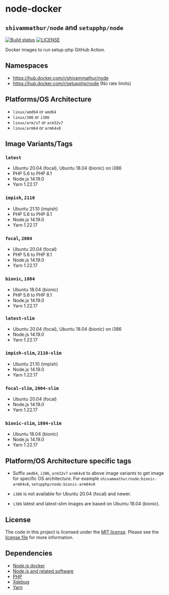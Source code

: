 # node-docker 
## `shivammathur/node` and `setupphp/node`

<a href="https://github.com/shivammathur/node-docker" title="Docker images to run setup-php GitHub Action"><img alt="Build status" src="https://github.com/shivammathur/node-docker/workflows/Build/badge.svg"></a>
<a href="https://github.com/shivammathur/node-docker/blob/main/LICENSE" title="license"><img alt="LICENSE" src="https://img.shields.io/badge/license-MIT-428f7e.svg"></a>

Docker images to run setup-php GitHub Action.

## Namespaces

- https://hub.docker.com/r/shivammathur/node
- https://hub.docker.com/r/setupphp/node (No rate limits)

## Platforms/OS Architecture

- `linux/amd64` or `amd64`
- `linux/386` or `i386`
- `linux/arm/v7` or `arm32v7`
- `linux/arm64` or `arm64v8`

## Image Variants/Tags

### `latest`

- Ubuntu 20.04 (focal), Ubuntu 18.04 (bionic) on i386
- PHP 5.6 to PHP 8.1
- Node.js 14.19.0
- Yarn 1.22.17

### `impish`, `2110`

- Ubuntu 21.10 (impish)
- PHP 5.6 to PHP 8.1
- Node.js 14.19.0
- Yarn 1.22.17

### `focal`, `2004`

- Ubuntu 20.04 (focal)
- PHP 5.6 to PHP 8.1
- Node.js 14.19.0
- Yarn 1.22.17

### `bionic`, `1804`

- Ubuntu 18.04 (bionic)
- PHP 5.6 to PHP 8.1
- Node.js 14.19.0
- Yarn 1.22.17

### `latest-slim`

- Ubuntu 20.04 (focal), Ubuntu 18.04 (bionic) on i386
- Node.js 14.19.0
- Yarn 1.22.17

### `impish-slim`, `2110-slim`

- Ubuntu 21.10 (impish)
- Node.js 14.19.0
- Yarn 1.22.17

### `focal-slim`, `2004-slim`

- Ubuntu 20.04 (focal)
- Node.js 14.19.0
- Yarn 1.22.17

### `bionic-slim`, `1804-slim`

- Ubuntu 18.04 (bionic)
- Node.js 14.19.0
- Yarn 1.22.17

## Platform/OS Architecture specific tags

- Suffix `amd64`, `i386`, `arm32v7` `arm64v8` to above image variants to get image for specific OS architecture.
For example `shivammathur/node:bionic-arm64v8`, `setupphp/node:bionic-arm64v8`

- `i386` is not available for Ubuntu 20.04 (focal) and newer.
- `i386` latest and latest-slim images are based on Ubuntu 18.04 (bionic).

## License

The code in this project is licensed under the [MIT license](http://choosealicense.com/licenses/mit/).
Please see the [license file](LICENSE) for more information.

## Dependencies
- [Node.js docker](https://github.com/nodejs/docker-node/blob/master/LICENSE)
- [Node.js and related software](https://github.com/nodejs/node/blob/master/LICENSE)
- [PHP](https://github.com/php/php-src/blob/master/LICENSE)
- [Xdebug](https://github.com/xdebug/xdebug/blob/master/LICENSE)
- [Yarn](https://github.com/yarnpkg/yarn/blob/master/LICENSE)
